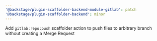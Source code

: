 ```yaml
---
'@backstage/plugin-scaffolder-backend-module-gitlab': patch
'@backstage/plugin-scaffolder-backend': minor
---
```


Add `gitlab:repo:push` scaffolder action to push files to arbitrary branch without creating a Merge Request
